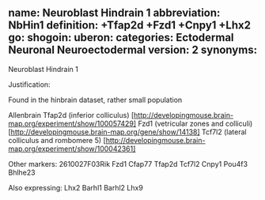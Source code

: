 name: Neuroblast Hindrain 1
abbreviation: NbHin1
definition: +Tfap2d +Fzd1 +Cnpy1 +Lhx2 
go:
shogoin: 
uberon:
categories: Ectodermal Neuronal Neuroectodermal
version: 2
synonyms:
---

Neuroblast Hindrain 1

Justification:

Found in the hinbrain dataset, rather small population

Allenbrain
Tfap2d (inferior colliculus)
[http://developingmouse.brain-map.org/experiment/show/100057429]
Fzd1 (vetricular zones and colliculi)
[http://developingmouse.brain-map.org/gene/show/14138]
Tcf7l2 (lateral colliculus and rombomere 5)
[http://developingmouse.brain-map.org/experiment/show/100042361]


Other markers:
2610027F03Rik
Fzd1
Cfap77
Tfap2d
Tcf7l2
Cnpy1
Pou4f3
Bhlhe23

Also expressing:
Lhx2
Barhl1
Barhl2
Lhx9